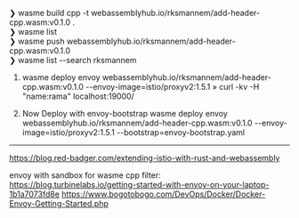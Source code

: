 ❯ wasme build cpp  -t webassemblyhub.io/rksmannem/add-header-cpp.wasm:v0.1.0 .   
❯ wasme list  
❯ wasme push webassemblyhub.io/rksmannem/add-header-cpp.wasm:v0.1.0                 
❯ wasme list --search rksmannem

1. wasme deploy envoy webassemblyhub.io/rksmannem/add-header-cpp.wasm:v0.1.0 --envoy-image=istio/proxyv2:1.5.1
   » curl -kv -H "name:rama" localhost:19000/

2. Now Deploy with envoy-bootstrap
    wasme deploy envoy webassemblyhub.io/rksmannem/add-header-cpp.wasm:v0.1.0 --envoy-image=istio/proxyv2:1.5.1 --bootstrap=envoy-bootstrap.yaml

 ----------------------------------------------------------------------







https://blog.red-badger.com/extending-istio-with-rust-and-webassembly


envoy with sandbox for wasme cpp filter:
https://blog.turbinelabs.io/getting-started-with-envoy-on-your-laptop-1b1a7073fd8e
https://www.bogotobogo.com/DevOps/Docker/Docker-Envoy-Getting-Started.php